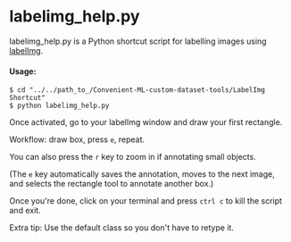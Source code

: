 # labelimg_help.py
labelimg_help.py is a Python shortcut script for labelling images using [labelImg](https://github.com/tzutalin/labelImg).

#### Usage:
```
$ cd "../../path_to_/Convenient-ML-custom-dataset-tools/LabelImg Shortcut"
$ python labelimg_help.py
```

Once activated, go to your labelImg window and draw your first rectangle. 

Workflow: draw box, press `e`, repeat.

You can also press the `r` key to zoom in if annotating small objects.

(The `e` key automatically saves the annotation, moves to the next image, and selects the rectangle tool to annotate another box.)

Once you're done, click on your terminal and press `ctrl c` to kill the script and exit.

Extra tip: Use the default class so you don't have to retype it.
